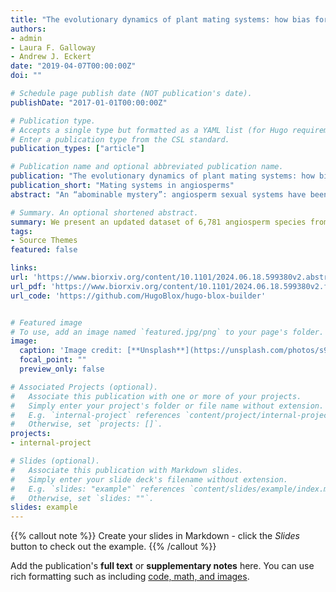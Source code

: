 ```yaml
---
title: "The evolutionary dynamics of plant mating systems: how bias for studying′ interesting′ plant reproductive systems could backfire"
authors:
- admin
- Laura F. Galloway
- Andrew J. Eckert
date: "2019-04-07T00:00:00Z"
doi: ""

# Schedule page publish date (NOT publication's date).
publishDate: "2017-01-01T00:00:00Z"

# Publication type.
# Accepts a single type but formatted as a YAML list (for Hugo requirements).
# Enter a publication type from the CSL standard.
publication_types: ["article"]

# Publication name and optional abbreviated publication name.
publication: "The evolutionary dynamics of plant mating systems: how bias for studying′ interesting′ plant reproductive systems could backfire"
publication_short: "Mating systems in angiosperms"
abstract: "An “abominable mystery”: angiosperm sexual systems have been a source of both interest and frustration for the botanical community since Darwin. The evolutionary stability, overall frequency, and distribution of self-fertilization and mixed-mating systems have been explored in a variety of studies. However, there has been no recent study which directly addresses our knowledge of mating systems across families, the adequacy of existing data, or the potential for biases. Here we present an updated dataset of mating systems across flowering plants covering 6,781 species and 212 families based on a synthesis of existing reviews and an original literature review using Web of Science. We assess the adequacy of this data by evaluating for bias indicating enrichment of certain families or sexual systems. We find that the vast majority of our data on mating systems comes from a small number of disproportionally sampled families, and that families with significant proportions of dioecious or monoecious species are much more likely to be undersampled. Our results show that the frequency of selfing in angiosperms is overestimated, possibly due to increased research interest in selfing and mixed-mating systems. This suggests that systematic study bias may mean we know less about this vital facet of plant life than we think."

# Summary. An optional shortened abstract.
summary: We present an updated dataset of 6,781 angiosperm species from 212 families with known mating systems. We show that, based on this information, we may be mis-estimating the frequency of selfing and mixed-mating in angiosperm. 
tags:
- Source Themes
featured: false

links:
url: 'https://www.biorxiv.org/content/10.1101/2024.06.18.599380v2.abstract'
url_pdf: 'https://www.biorxiv.org/content/10.1101/2024.06.18.599380v2.full.pdf+html'
url_code: 'https://github.com/HugoBlox/hugo-blox-builder'


# Featured image
# To use, add an image named `featured.jpg/png` to your page's folder. 
image:
  caption: 'Image credit: [**Unsplash**](https://unsplash.com/photos/s9CC2SKySJM)'
  focal_point: ""
  preview_only: false

# Associated Projects (optional).
#   Associate this publication with one or more of your projects.
#   Simply enter your project's folder or file name without extension.
#   E.g. `internal-project` references `content/project/internal-project/index.md`.
#   Otherwise, set `projects: []`.
projects:
- internal-project

# Slides (optional).
#   Associate this publication with Markdown slides.
#   Simply enter your slide deck's filename without extension.
#   E.g. `slides: "example"` references `content/slides/example/index.md`.
#   Otherwise, set `slides: ""`.
slides: example
---
```


{{% callout note %}}
Create your slides in Markdown - click the *Slides* button to check out the example.
{{% /callout %}}

Add the publication's **full text** or **supplementary notes** here. You can use rich formatting such as including [code, math, and images](https://docs.hugoblox.com/content/writing-markdown-latex/).
